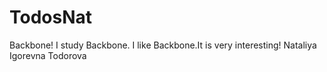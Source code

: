 # TodosNat
Backbone!
I study Backbone.
I like Backbone.It is very interesting!
Nataliya Igorevna Todorova
